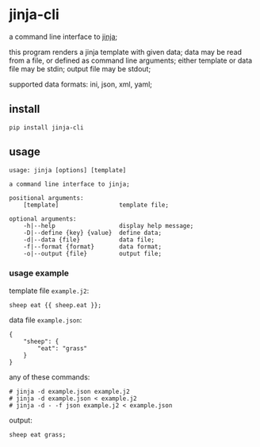 # jinja-cli

a command line interface to [jinja][jinja];

this program renders a jinja template with given data; data may be read from a
file, or defined as command line arguments; either template or data file may be
stdin; output file may be stdout;

supported data formats: ini, json, xml, yaml;

## install

    pip install jinja-cli

## usage

    usage: jinja [options] [template]

    a command line interface to jinja;

    positional arguments:
        [template]                 template file;

    optional arguments:
        -h|--help                  display help message;
        -D|--define {key} {value}  define data;
        -d|--data {file}           data file;
        -f|--format {format}       data format;
        -o|--output {file}         output file;

### usage example

template file `example.j2`:

    sheep eat {{ sheep.eat }};

data file `example.json`:

    {
        "sheep": {
            "eat": "grass"
        }
    }

any of these commands:

    # jinja -d example.json example.j2
    # jinja -d example.json < example.j2
    # jinja -d - -f json example.j2 < example.json

output:

    sheep eat grass;

[jinja]: http://jinja.pocoo.org/

